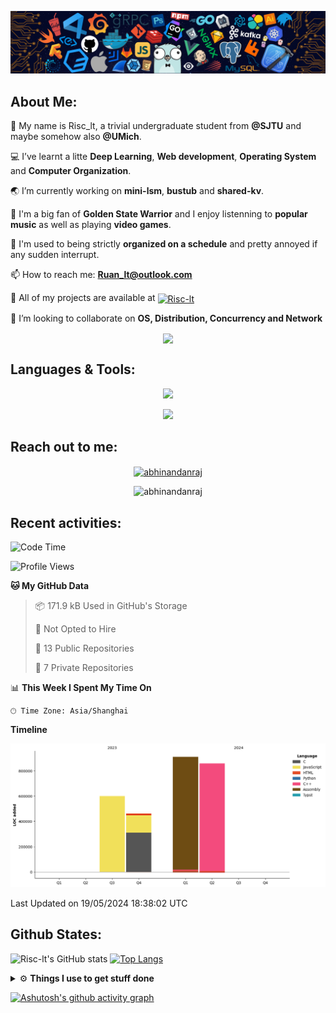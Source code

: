![image](https://github.com/Risc-lt/Risc-lt/blob/main/IMG/Programming.png)

## **About Me:**
🔭 My name is Risc_lt, a trivial undergraduate student from **@SJTU** and maybe somehow also **@UMich**. 

💻 I’ve learnt a litte **Deep Learning**, **Web development**, **Operating System** and **Computer Organization**.

🌏 I’m currently working on **mini-lsm**, **bustub** and **shared-kv**.

📜 I'm a big fan of **Golden State Warrior** and I enjoy listenning to **popular music** as well as playing **video games**.

🤖 I'm used to being strictly **organized on a schedule** and pretty annoyed if any sudden interrupt.

📫 How to reach me: **Ruan_lt@outlook.com**

💬 All of my projects are available at <a href="https://github.com/Risc-lt?tab=repositories" target="blank"><img align="center" src="https://raw.githubusercontent.com/rahuldkjain/github-profile-readme-generator/master/src/images/icons/Social/github.svg" alt="Risc-lt" height="30" width="40" /></a>

🌱 I’m looking to collaborate on **OS, Distribution, Concurrency and Network**

<p align="center">
   <img align="center" src="https://github-readme-streak-stats.herokuapp.com/?user=Risc-lt&theme=radical&hide_border=true"/>
</p>

## **Languages & Tools:**

<p align="center">
  <a href="https://skillicons.dev">
    <img src="https://skillicons.dev/icons?i=c,cpp,go,html,css,js,react,rust,python" />
  </a>
</p>
<p align="center">
  <a href="https://skillicons.dev">
    <img src="https://skillicons.dev/icons?i=arch,docker,vim,vscode,git,mysql,cmake" />
  </a>
</p>
	
## **Reach out to me:** ️

<p align="center">
<a href="https://risc-lt.github.io" target="_blank"><img align="center" src="https://img.shields.io/badge/Website-3b5998?style=flat-square&logo=google-chrome&logoColor=white" alt="abhinandanraj" /></a>
<p align="center"> <img src="https://komarev.com/ghpvc/?username=Risc-lt&label=Visitors&color=0088cc&style=flat-square" alt="abhinandanraj" /> </p>

## **Recent activities:**
<!--START_SECTION:waka-->
![Code Time](http://img.shields.io/badge/Code%20Time-197%20hrs%2014%20mins-blue)

![Profile Views](http://img.shields.io/badge/Profile%20Views-2-blue)

**🐱 My GitHub Data** 

> 📦 171.9 kB Used in GitHub's Storage 
 > 
> 🚫 Not Opted to Hire
 > 
> 📜 13 Public Repositories 
 > 
> 🔑 7 Private Repositories 
 > 
📊 **This Week I Spent My Time On** 

```text
🕑︎ Time Zone: Asia/Shanghai
```

**Timeline**

![Lines of Code chart](https://raw.githubusercontent.com/Risc-lt/Risc-lt/main/assets/bar_graph.png)


 Last Updated on 19/05/2024 18:38:02 UTC
<!--END_SECTION:waka-->


## **Github States:**
![Risc-lt's GitHub stats](https://github-readme-stats.vercel.app/api?username=Risc-lt&show_icons=true&bg_color=00000000)
[![Top Langs](https://github-readme-stats.vercel.app/api/top-langs/?username=Risc-lt&layout=donut)](https://github.com/anuraghazra/github-readme-stats)

<details>
  <summary>⚙️ <b> Things I use to get stuff done</b></summary>
  	<ul>
  	   <li><b>OS:</b> Windows 11 / Ubuntu 20.04(wsl2) / Arch </li>
	     <li><b>Laptop: </b> Lenovo Legion y7000p (Maybe Macbook Air in the few months)</li>
  	   <li><b>Browser: </b> Google Browser</li>
	     <li><b>Code Editor:</b> VSCode / IntelliJ / Nvim </li>
	     <li><b>To Stay Updated:</b> April 12th 2024</li>
	    <br />
	</ul>
</details>

[![Ashutosh's github activity graph](https://github-readme-activity-graph.vercel.app/graph?username=Risc-lt&theme=react-dark)](https://github.com/ashutosh00710/github-readme-activity-graph)

<!--
**Risc-lt/Risc-lt** is a ✨ _special_ ✨ repository because its `README.md` (this file) appears on your GitHub profile.
